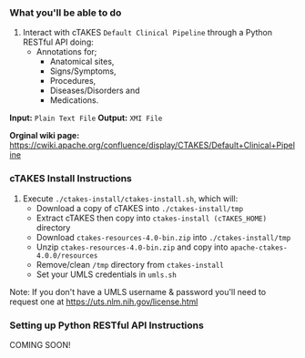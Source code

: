 ### What you'll be able to do ###

1. Interact with cTAKES `Default Clinical Pipeline` through a Python RESTful API doing:
    - Annotations for;
        - Anatomical sites, 
        - Signs/Symptoms, 
        - Procedures,
        - Diseases/Disorders and 
        - Medications.
        
**Input:** `Plain Text File`    **Output:** `XMI File`
        
**Orginal wiki page:** https://cwiki.apache.org/confluence/display/CTAKES/Default+Clinical+Pipeline

### cTAKES Install Instructions ###

1. Execute `./ctakes-install/ctakes-install.sh`, which will:
    - Download a copy of cTAKES into `./ctakes-install/tmp`
    - Extract cTAKES then copy into `ctakes-install (cTAKES_HOME)` directory
    - Download `ctakes-resources-4.0-bin.zip` into `./ctakes-install/tmp`
    - Unzip `ctakes-resources-4.0-bin.zip` and copy into `apache-ctakes-4.0.0/resources`
    - Remove/clean `/tmp` directory from `ctakes-install`
    - Set your UMLS credentials in `umls.sh`
    
Note: If you don't have a UMLS username & password you'll need to request one at https://uts.nlm.nih.gov/license.html
    
### Setting up Python RESTful API Instructions ###

COMING SOON!


